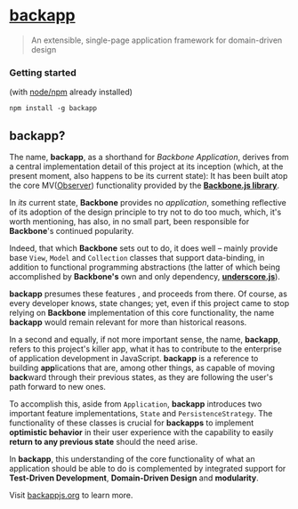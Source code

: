 [backapp](http://toomanydaves.github.io/backapp)
================================================

> An extensible, single-page application framework for domain-driven design

### Getting started ###
(with [node/npm]() already installed)

`npm install -g backapp`

## backapp? ##

The name, **backapp**, as a shorthand for *Backbone Application*, derives from a central implementation detail of this project at its inception (which, at the present moment, also happens to be its current state): It has been built atop the core MV([Observer](http://en.wikipedia.org/wiki/Observer_pattern)) functionality provided by the **[Backbone.js library](http://backbonejs.org)**.

In *its* current state, **Backbone** provides no *application*, something reflective of its adoption of the design principle to try not to do too much, which, it's worth mentioning, has also, in no small part, been responsible for **Backbone**'s continued popularity.

Indeed, that which **Backbone** sets out to do, it does well – mainly provide base `View`, `Model` and `Collection` classes that support data-binding, in addition to functional programming abstractions (the latter of which being accomplished by **Backbone's** own and only dependency, **[underscore.js](http://underscorejs.org)**).

**backapp** presumes these features , and proceeds from there. Of course, as every developer knows, state changes; yet, even if this project came to stop relying on **Backbone** implementation of this core functionality, the name **backapp** would remain relevant for more than historical reasons.

In a second and equally, if not more important sense, the name, **backapp**, refers to this project's killer app, what it has to contribute to the enterprise of application development in JavaScript. **backapp** is a reference to building **app**lications that are, among other things, as capable of moving **back**ward through their previous states, as they are following the user's path forward to new ones. 

To accomplish this, aside from `Application`, **backapp** introduces two important feature implementations, `State` and `PersistenceStrategy`. The functionality of these classes is crucial for **backapps** to implement **optimistic behavior** in their user experience with the capability to easily **return to any previous state** should the need arise. 

In **backapp**, this understanding of the core functionality of what an application should be able to do is complemented by integrated support for **Test-Driven Development**, **Domain-Driven Design** and **modularity**.

Visit [backappjs.org](http://backappjs.org) to learn more.
